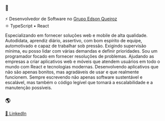 ### 💭
⚡ Desenvolvedor de Software no <a href="https://grupoedsonqueiroz.com.br/">Grupo Edson Queiroz</a><br/>
⚛ TypeScript • React <br/>
<p>Especializando em fornecer soluções web e mobile de alta qualidade. Autodidata, aprendiz diário, assertivo, com bom espírito de equipe, automotivado e capaz de trabalhar sob pressão. Exigindo supervisão mínima, eu posso lidar com várias demandas e definir prioridades. Sou um programador focado em fornecer resoluções de problemas. Ajudando as empresas a criar aplicativos web e móveis que atendem usuários em todo o mundo com React e tecnologias modernas. Desenvolvendo aplicativos que não são apenas bonitos, mas agradáveis de usar e que realmente funcionem. Sempre escrevendo não apenas software sustentável e escalável, mas também o código legível que tornará a escalabilidade e a manutenção possíveis.</p>

### 🌎

<a href="https://www.linkedin.com/in/felipealves-/">💼 LinkedIn</a>
